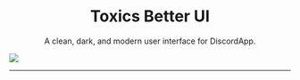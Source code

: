 <h1 align="center">Toxics Better UI</h1>
<p align="center">A clean, dark, and modern user interface for DiscordApp.</p>

![](https://cdn.discordapp.com/attachments/734686866690932767/798033281060438046/unknown.png)

---
